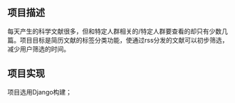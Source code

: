 ## 项目描述

每天产生的科学文献很多，但和特定人群相关的/特定人群要查看的却只有少数几篇。项目目标是简历文献的标签分类功能，使通过rss分发的文献可以初步筛选，减少用户筛选的时间。

## 项目实现

项目选用Django构建；
